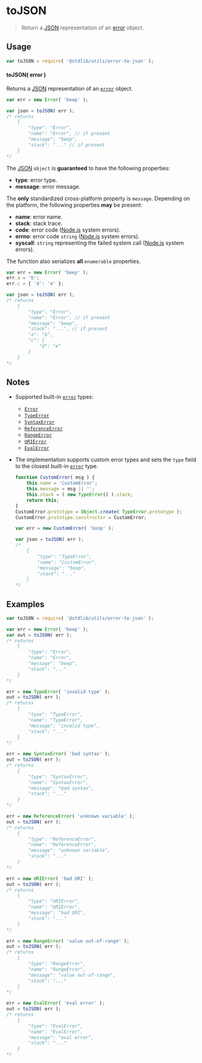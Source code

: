 # toJSON

> Return a [JSON][json] representation of an [error][js-error] object.


<!-- Section to include introductory text. Make sure to keep an empty line after the intro `section` element and another before the `/section` close. -->

<section class="intro">

</section>

<!-- /.intro -->

<!-- Package usage documentation. -->

<section class="usage">

## Usage

``` javascript
var toJSON = require( '@stdlib/utils/error-to-json' );
```

#### toJSON( error )

Returns a [JSON][json] representation of an [`error`][js-error] object.

``` javascript
var err = new Error( 'beep' );

var json = toJSON( err );
/* returns
    {
        "type": "Error",
        "name": "Error", // if present
        "message": "beep",
        "stack": "..." // if present
    }
*/
```

The [JSON][json] `object` is __guaranteed__ to have the following properties:

* __type__: error type.
* __message__: error message.

The __only__ standardized cross-platform property is `message`. Depending on the platform, the following properties __may__ be present:

* __name__: error name.
* __stack__: stack trace.
* __code__: error code ([Node.js][node-system-error] system errors).
* __errno__: error code `string` ([Node.js][node-system-error] system errors).
* __syscall__: `string` representing the failed system call ([Node.js][node-system-error] system errors).

The function also serializes __all__ `enumerable` properties.

``` javascript
var err = new Error( 'beep' );
err.a = 'b';
err.c = { 'd': 'e' };

var json = toJSON( err );
/* returns
    {
        "type": "Error",
        "name": "Error", // if present
        "message": "beep",
        "stack": "...", // if present
        "a": "b",
        "c": {
            "d": "e"
        }
    }
*/
```

</section>

<!-- /.usage -->

<!-- Package usage notes. Make sure to keep an empty line after the `section` element and another before the `/section` close. -->

<section class="notes">

## Notes

* Supported built-in [`error`][js-error] types:

  - [`Error`][js-error] 
  - [`TypeError`][js-type-error]
  - [`SyntaxError`][js-syntax-error]
  - [`ReferenceError`][js-reference-error]
  - [`RangeError`][js-range-error]
  - [`URIError`][js-uri-error]
  - [`EvalError`][js-eval-error]

* The implementation supports custom error types and sets the `type` field to the closest built-in [`error`][js-error] type.

  ``` javascript
  function CustomError( msg ) {
      this.name = 'CustomError';
      this.message = msg || '';
      this.stack = ( new TypeError() ).stack;
      return this;
  }
  CustomError.prototype = Object.create( TypeError.prototype );
  CustomError.prototype.constructor = CustomError;

  var err = new CustomError( 'boop' );

  var json = toJSON( err );
  /*
      {
          "type": "TypeError",
          "name": "CustomError", 
          "message": "boop",
          "stack": "..."
      }
  */
  ```

</section>

<!-- /.notes -->

<!-- Package usage examples. -->

<section class="examples">

## Examples

``` javascript
var toJSON = require( '@stdlib/utils/error-to-json' );

var err = new Error( 'beep' );
var out = toJSON( err );
/* returns
    {
        "type": "Error",
        "name": "Error",
        "message": "beep",
        "stack": "..."
    }
*/

err = new TypeError( 'invalid type' );
out = toJSON( err );
/* returns
    {
        "type": "TypeError",
        "name": "TypeError",
        "message": "invalid type",
        "stack": "..."
    }
*/

err = new SyntaxError( 'bad syntax' );
out = toJSON( err );
/* returns
    {
        "type": "SyntaxError",
        "name": "SyntaxError",
        "message": "bad syntax",
        "stack": "..."
    }
*/

err = new ReferenceError( 'unknown variable' );
out = toJSON( err );
/* returns
    {
        "type": "ReferenceError",
        "name": "ReferenceError",
        "message": "unknown variable",
        "stack": "..."
    }
*/

err = new URIError( 'bad URI' );
out = toJSON( err );
/* returns
    {
        "type": "URIError",
        "name": "URIError",
        "message": "bad URI",
        "stack": "..."
    }
*/

err = new RangeError( 'value out-of-range' );
out = toJSON( err );
/* returns
    {
        "type": "RangeError",
        "name": "RangeError",
        "message": "value out-of-range",
        "stack": "..."
    }
*/

err = new EvalError( 'eval error' );
out = toJSON( err );
/* returns
    {
        "type": "EvalError",
        "name": "EvalError",
        "message": "eval error",
        "stack": "..."
    }
*/
```

</section>

<!-- /.examples -->

<!-- Section to include cited references. If references are included, add a horizontal rule *before* the section. Make sure to keep an empty line after the `section` element and another before the `/section` close. -->

<section class="references">

</section>

<!-- /.references -->

<!-- Section for all links. Make sure to keep an empty line after the `section` element and another before the `/section` close. -->

<section class="links">

[json]: http://www.json.org/
[js-error]: https://developer.mozilla.org/en-US/docs/Web/JavaScript/Reference/Global_Objects/Error
[js-type-error]: https://developer.mozilla.org/en-US/docs/Web/JavaScript/Reference/Global_Objects/TypeError
[js-syntax-error]: https://developer.mozilla.org/en-US/docs/Web/JavaScript/Reference/Global_Objects/SyntaxError
[js-range-error]: https://developer.mozilla.org/en-US/docs/Web/JavaScript/Reference/Global_Objects/RangeError
[js-reference-error]: https://developer.mozilla.org/en-US/docs/Web/JavaScript/Reference/Global_Objects/ReferenceError
[js-uri-error]: https://developer.mozilla.org/en-US/docs/Web/JavaScript/Reference/Global_Objects/URIError
[js-eval-error]: https://developer.mozilla.org/en-US/docs/Web/JavaScript/Reference/Global_Objects/EvalError
[node-system-error]: https://nodejs.org/api/errors.html#errors_class_system_error

</section>

<!-- /.links -->
